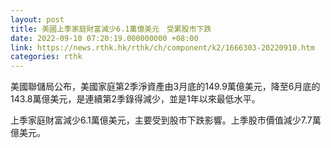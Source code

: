 ```yaml
---
layout: post
title: 美國上季家庭財富減少6.1萬億美元　受累股市下跌
date: 2022-09-10 07:20:19.000000000 +08:00
link: https://news.rthk.hk/rthk/ch/component/k2/1666303-20220910.htm
categories: rthk
---
```


美國聯儲局公布，美國家庭第2季淨資產由3月底的149.9萬億美元，降至6月底的143.8萬億美元，是連續第2季錄得減少，並是1年以來最低水平。

上季家庭財富減少6.1萬億美元，主要受到股市下跌影響。上季股市價值減少7.7萬億美元。
